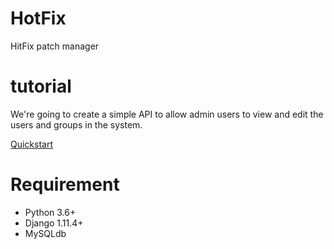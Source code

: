 # HotFix
HitFix patch manager

# tutorial
We're going to create a simple API to allow admin users to view and edit the users and groups in the system.

[Quickstart](http://www.django-rest-framework.org/tutorial/quickstart/) 

# Requirement
* Python 3.6+
* Django 1.11.4+
* MySQLdb

